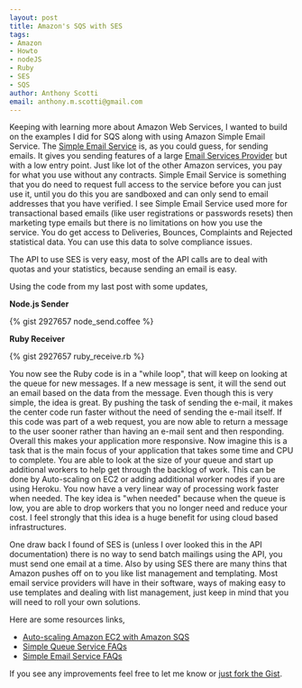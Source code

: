 ```yaml
--- 
layout: post
title: Amazon's SQS with SES
tags: 
- Amazon
- Howto
- nodeJS
- Ruby
- SES
- SQS
author: Anthony Scotti
email: anthony.m.scotti@gmail.com
---
```


Keeping with learning more about Amazon Web Services, I wanted to build on the examples I did for SQS along with using Amazon Simple Email Service. The [Simple Email Service](http://aws.amazon.com/ses/) is, as you could guess, for sending emails. It gives you sending features of a large [Email Services Provider](http://en.wikipedia.org/wiki/E-mail_service_provider) but with a low entry point. Just like lot of the other Amazon services, you pay for what you use without any contracts. Simple Email Service is something that you do need to request full access to the service before you can just use it, until you do this you are sandboxed and can only send to email addresses that you have verified. I see Simple Email Service used more for transactional based emails (like user registrations or passwords resets) then marketing type emails but there is no limitations on how you use the service. You do get access to Deliveries, Bounces, Complaints and Rejected statistical data. You can use this data to solve compliance issues.

The API to use SES is very easy, most of the API calls are to deal with quotas and your statistics, because sending an email is easy.

Using the code from my last post with some updates,

**Node.js Sender**

{% gist 2927657 node_send.coffee %}

**Ruby Receiver**

{% gist 2927657 ruby_receive.rb %}

You now see the Ruby code is in a "while loop", that will keep on looking at the queue for new messages. If a new message is sent, it will the send out an email based on the data from the message. Even though this is very simple, the idea is great. By pushing the task of sending the e-mail, it makes the center code run faster without the need of sending the e-mail itself. If this code was part of a web request, you are now able to return a message to the user sooner rather than having an e-mail sent and then responding. Overall this makes your application more responsive. Now imagine this is a task that is the main focus of your application that takes some time and CPU to complete. You are able to look at the size of your queue and start up additional workers to help get through the backlog of work. This can be done by Auto-scaling on EC2 or adding additional worker nodes if you are using Heroku. You now have a very linear way of processing work faster when needed. The key idea is "when needed" because when the queue is low, you are able to drop workers that you no longer need and reduce your cost. I feel strongly that this idea is a huge benefit for using cloud based infrastructures.

One draw back I found of SES is (unless I over looked this in the API documentation) there is no way to send batch mailings using the API, you must send one email at a time. Also by using SES there are many thins that Amazon pushes off on to you like list management and templating. Most email service providers will have in their software, ways of making easy to use templates and dealing with list management, just keep in mind that you will need to roll your own solutions.

Here are some resources links,
*  [Auto-scaling Amazon EC2 with Amazon SQS](http://aws.amazon.com/articles/1464)
*  [Simple Queue Service FAQs](http://aws.amazon.com/sqs/faqs/)
*  [Simple Email Service FAQs](http://aws.amazon.com/ses/faqs/)

If you see any improvements feel free to let me know or [just fork the Gist](https://gist.github.com/2927657).